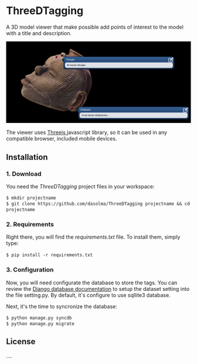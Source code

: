 # ThreeDTagging
A 3D model viewer that make possible add points of interest to the model with a title and description.

![screenshot](static/images/sample_model.png)

The viewer uses [Threejs ](http://threejs.org/) javascript library, so it can be used in any compatible browser, included mobile devices.

## Installation

### 1. Download
You need the *ThreeDTagging* project files in your workspace:

    $ mkdir projectname
    $ git clone https://github.com/dasolma/ThreeDTagging projectname && cd projectname

### 2. Requirements
Right there, you will find the *requirements.txt* file. To install them, simply type:

`$ pip install -r requirements.txt`

### 3. Configuration

Now, you will need configurate the database to store the tags. You can review the [Django database documentation](https://docs.djangoproject.com/en/1.6/ref/databases/) to setup the dataset setting into the file setting.py. By default, it's configure to use sqllite3 database.

Next, it's the time to syncronize the database:

    $ python manage.py syncdb
    $ python manage.py migrate


## License

....
